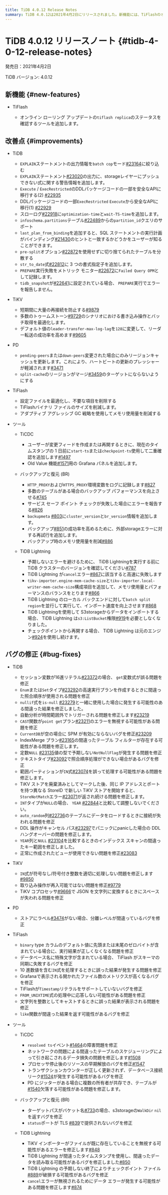 ```yaml
---
title: TiDB 4.0.12 Release Notes
summary: TiDB 4.0.12は2021年4月2日にリリースされました。新機能には、TiFlashのオンラインローリングアップデートのステータスを確認するツールが追加されています。改善点には、EXPLAINステートメントの出力情報を絞り込むなどの変更が含まれています。バグの修正も多数行われています。TiKV、PD、TiFlash、ツールなどの各部分で修正が行われています。
---
```


# TiDB 4.0.12 リリースノート {#tidb-4-0-12-release-notes}

発売日：2021年4月2日

TiDB バージョン: 4.0.12

## 新機能 {#new-features}

-   TiFlash

    -   オンライン ローリング アップデートの`tiflash replica`のステータスを確認するツールを追加します。

## 改善点 {#improvements}

-   TiDB

    -   `EXPLAIN`ステートメントの出力情報を`batch cop`モード[#23164](https://github.com/pingcap/tidb/pull/23164)に絞り込む
    -   `EXPLAIN`ステートメント[#23020](https://github.com/pingcap/tidb/pull/23020)の出力に、storageレイヤーにプッシュできない式に関する警告情報を追加します。
    -   `Execute` / `ExecRestricted`のDDLパッケージコードの一部を安全なAPIに移行する(2) [#22935](https://github.com/pingcap/tidb/pull/22935)
    -   DDLパッケージコードの一部`ExecRestricted` `Execute`から安全なAPIに移行(1) [#22929](https://github.com/pingcap/tidb/pull/22929)
    -   スローログ[#22918](https://github.com/pingcap/tidb/pull/22918)に`optimization-time`と`wait-TS-time`を追加します。
    -   `infoschema.partitions`テーブル[#22489](https://github.com/pingcap/tidb/pull/22489)からの`partition_id`クエリのサポート
    -   `last_plan_from_binding`を追加すると、SQL ステートメントの実行計画がバインディング[#21430](https://github.com/pingcap/tidb/pull/21430)のヒントと一致するかどうかをユーザーが知ることができます。
    -   `pre-split`オプション[#22872](https://github.com/pingcap/tidb/pull/22872)を使用せずに切り捨てられたテーブルを分散する
    -   `str_to_date`式[#22812](https://github.com/pingcap/tidb/pull/22812)に 3 つの書式指定子を追加します。
    -   `PREPARE`実行失敗をメトリック モニター[#22672](https://github.com/pingcap/tidb/pull/22672)に`Failed Query OPM`として記録します。
    -   `tidb_snapshot`が[#22641](https://github.com/pingcap/tidb/pull/22641)に設定されている場合、 `PREPARE`実行でエラーを報告しません。

-   TiKV

    -   短期間に大量の再接続を防止する[#9879](https://github.com/tikv/tikv/pull/9879)
    -   多数のトゥームストーン[#9729](https://github.com/tikv/tikv/pull/9729)のシナリオにおける書き込み操作とバッチ取得を最適化します。
    -   デフォルト値の`leader-transfer-max-log-lag`を`128`に変更して、リーダー転送の成功率を高めます[#9605](https://github.com/tikv/tikv/pull/9605)

-   PD

    -   `pending-peers`または`down-peers`変更された場合にのみリージョンキャッシュを更新します。これにより、ハートビートの更新のプレッシャーが軽減されます[#3471](https://github.com/pingcap/pd/pull/3471)
    -   `split-cache`のリージョンがマージ[#3459](https://github.com/pingcap/pd/pull/3459)のターゲットにならないようにする

-   TiFlash

    -   設定ファイルを最適化し、不要な項目を削除する
    -   TiFlashバイナリ ファイルのサイズを削減します。
    -   アダプティブ アグレッシブ GC 戦略を使用してメモリ使用量を削減する

-   ツール

    -   TiCDC

        -   ユーザーが変更フィードを作成または再開するときに、現在のタイムスタンプの 1 日前に`start-ts`または`checkpoint-ts`使用して二重確認を追加します[#1497](https://github.com/pingcap/tiflow/pull/1497)
        -   Old Value 機能[#1571](https://github.com/pingcap/tiflow/pull/1571)用の Grafana パネルを追加します。

    -   バックアップと復元 (BR)

        -   `HTTP_PROXY`および`HTTPS_PROXY`環境変数をログに記録します[#827](https://github.com/pingcap/br/pull/827)
        -   多数のテーブルがある場合のバックアップ パフォーマンスを向上させる[#745](https://github.com/pingcap/br/pull/745)
        -   サービス セーフ ポイント チェックが失敗した場合にエラーを報告する[#826](https://github.com/pingcap/br/pull/826)
        -   `backupmeta` [#803](https://github.com/pingcap/br/pull/803)に`cluster_version`と`br_version`情報を追加します。
        -   バックアップ[#851](https://github.com/pingcap/br/pull/851)の成功率を高めるために、外部storageエラーに対する再試行を追加します。
        -   バックアップ時のメモリ使用量を削減[#886](https://github.com/pingcap/br/pull/886)

    -   TiDB Lightning

        -   予期しないエラーを避けるために、 TiDB Lightningを実行する前に TiDB クラスターのバージョンを確認してください[#787](https://github.com/pingcap/br/pull/787)
        -   TiDB Lightning が`cancel`エラー[#867](https://github.com/pingcap/br/pull/867)に該当すると高速に失敗します
        -   `tikv-importer.engine-mem-cache-size`と`tikv-importer.local-writer-mem-cache-size`構成項目を追加して、メモリ使用量とパフォーマンスのバランスをとります[#866](https://github.com/pingcap/br/pull/866)
        -   TiDB Lightning のローカル バックエンドに対して`batch split region`を並行して実行して、インポート速度を向上させます[#868](https://github.com/pingcap/br/pull/868)
        -   TiDB Lightningを使用して S3storageからデータをインポートする場合、 TiDB Lightning は`s3:ListBucket`権限[#919](https://github.com/pingcap/br/pull/919)を必要としなくなりました。
        -   チェックポイントから再開する場合、 TiDB Lightning は元のエンジン[#924](https://github.com/pingcap/br/pull/924)を使用し続けます。

## バグの修正 {#bug-fixes}

-   TiDB

    -   セッション変数が16進リテラル[#23372](https://github.com/pingcap/tidb/pull/23372)の場合、 `get`変数式が誤る問題を修正
    -   `Enum`または`Set`タイプ[#23292](https://github.com/pingcap/tidb/pull/23292)の高速実行プランを作成するときに間違った照合順序が使用される問題を修正
    -   `nullif`式を`is-null` [#23279](https://github.com/pingcap/tidb/pull/23279)と一緒に使用した場合に発生する可能性のある間違った結果を修正しました。
    -   自動分析が時間範囲外でトリガーされる問題を修正します[#23219](https://github.com/pingcap/tidb/pull/23219)
    -   `CAST`関数が`point get`プラン[#23211](https://github.com/pingcap/tidb/pull/23211)のエラーを無視する可能性がある問題を修正
    -   `CurrentDB`が空の場合に SPM が有効にならないバグを修正[#23209](https://github.com/pingcap/tidb/pull/23209)
    -   IndexMerge プラン[#23165](https://github.com/pingcap/tidb/pull/23165)の間違ったテーブル フィルターが存在する可能性がある問題を修正します。
    -   定数`NULL` [#23135](https://github.com/pingcap/tidb/pull/23135)値の型で予期しない`NotNullFlag`が発生する問題を修正
    -   テキストタイプ[#23092](https://github.com/pingcap/tidb/pull/23092)で照合順序処理ができない場合があるバグを修正
    -   範囲パーティションが`IN`式[#23074](https://github.com/pingcap/tidb/pull/23074)を誤って処理する可能性がある問題を修正します。
    -   TiKV ストアを廃棄済みとしてマークした後、同じ IP アドレスとポートを持つ異なる StoreID で新しい TiKV ストアを開始すると、 `StoreNotMatch`エラー[#23071](https://github.com/pingcap/tidb/pull/23071)が返され続ける問題を修正します。
    -   `INT`タイプが`NULL`の場合、 `YEAR` [#22844](https://github.com/pingcap/tidb/pull/22844)と比較して調整しないでください。
    -   `auto_random`列[#22736](https://github.com/pingcap/tidb/pull/22736)のテーブルにデータをロードするときに接続が失われる問題を修正
    -   DDL 操作がキャンセル パス[#23297](https://github.com/pingcap/tidb/pull/23297)でパニックにpanicした場合の DDL ハングオーバーの問題を修正します。
    -   `YEAR`列と`NULL` [#23104](https://github.com/pingcap/tidb/pull/23104)を比較するときのインデックス スキャンの間違ったキー範囲を修正しました。
    -   正常に作成されたビューが使用できない問題を修正[#23083](https://github.com/pingcap/tidb/pull/23083)

-   TiKV

    -   `IN`式が符号なし/符号付き整数を適切に処理しない問題を修正します[#9850](https://github.com/tikv/tikv/pull/9850)
    -   取り込み操作が再入可能ではない問題を修正[#9779](https://github.com/tikv/tikv/pull/9779)
    -   TiKV コプロセッサ[#9666](https://github.com/tikv/tikv/pull/9666)で JSON を文字列に変換するときにスペースが失われる問題を修正

-   PD

    -   ストアにラベル[#3474](https://github.com/pingcap/pd/pull/3474)がない場合、分離レベルが間違っているバグを修正

-   TiFlash

    -   `binary` type カラムのデフォルト値に先頭または末尾のゼロバイトが含まれている場合に、実行結果が正しくなくなる問題を修正
    -   データベース名に特殊文字が含まれている場合、 TiFlash がスキーマの同期に失敗するバグを修正
    -   10 進数値を含む`IN`式を処理するときに誤った結果が発生する問題を修正
    -   Grafanaで表示される開かれたファイル数のメトリクスが高くなるバグを修正
    -   TiFlashが`Timestamp`リテラルをサポートしていないバグを修正
    -   `FROM_UNIXTIME`式の処理中に応答しない可能性がある問題を修正
    -   文字列を整数としてキャストするときに誤った結果が表示される問題を修正
    -   `like`関数が間違った結果を返す可能性があるバグを修正

-   ツール

    -   TiCDC

        -   `resolved ts`イベント[#1464](https://github.com/pingcap/tiflow/pull/1464)の障害問題を修正
        -   ネットワークの問題による間違ったテーブルのスケジューリングによって引き起こされるデータ損失の問題を修正します[#1508](https://github.com/pingcap/tiflow/pull/1508)
        -   プロセッサ停止後のリソースの早期解放のバグを修正[#1547](https://github.com/pingcap/tiflow/pull/1547)
        -   トランザクションカウンターが正しく更新されず、データベース接続リーク[#1524](https://github.com/pingcap/tiflow/pull/1524)が発生する可能性があるバグを修正
        -   PD にジッターがある場合に複数の所有者が共存でき、テーブルが[#1540](https://github.com/pingcap/tiflow/pull/1540)欠落する可能性がある問題を修正します。

    -   バックアップと復元 (BR)

        -   ターゲットパスがバケット名[#733](https://github.com/pingcap/br/pull/733)の場合、s3storageの`WalkDir` `nil`を返すバグを修正
        -   `status`ポートが TLS [#839](https://github.com/pingcap/br/pull/839)で提供されないバグを修正

    -   TiDB Lightning

        -   TiKV インポーターがファイルが既に存在していることを無視する可能性があるエラーを修正します[#848](https://github.com/pingcap/br/pull/848)
        -   TiDB Lightning が間違ったタイムスタンプを使用し、間違ったデータを読み取る可能性があるバグを修正しました[#850](https://github.com/pingcap/br/pull/850)
        -   TiDB Lightning の予期しない終了によりチェックポイント ファイル[#889](https://github.com/pingcap/br/pull/889)が破損する可能性があるバグを修正
        -   `cancel`エラーが無視されるためにデータ エラーが発生する可能性がある問題を修正します[#874](https://github.com/pingcap/br/pull/874)
